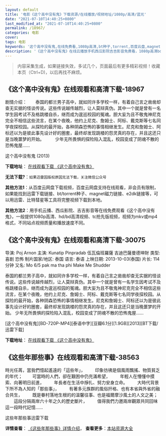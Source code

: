 ```yaml
---
layout: default
title: '电影《这个高中没有鬼》下载资源/在线播放/视频地址/1080p/高清/蓝光'
date: "2021-07-10T14:40:25+0800"
last_modified_at: "2021-07-10T14:40:25+0800"
permalink: /18967/
categories: 电影
cover:
tags: 电影
keywords: '这个高中没有鬼,在线免费看,1080p高清,bt种子,torrent,百度云盘,magnet,磁力链,迅雷下载资源'
description: '《这个高中没有鬼》在线云播放手机西瓜影院吉吉影音免费看，1080p高清bd/hd未删减完整版和tc抢先枪版，mkv/mp4格式，附带bt/torrent种子、magnet/磁力链、百度云盘、网盘资源迅雷下载链接'
---
```


>内容采集生成，如果链接失效，多试几个，页面最后有更多精彩视频！收藏本页（Ctrl+D)，以后再找不麻烦。


## 《这个高中没有鬼》在线观看和高清下载-18967

剧情介绍：　　泰国的都兰男子高中，就如同许多学校一样，有着自己言之凿凿却查无实据的怪谈传说。这些传说越传越烈，让人莫辩真伪。其中一个就是曾有一名学生因考试不及格跳楼自杀，继而成为逡巡校园的冤魂。胆大妄为且不敬鬼神尼克完全不相信这些流言，在某个夜晚，他约上尼克、詹姆士、阿标、戴克斯等七名同学夜探校园。从探险的最开始，各种阴森恐怖的事情相继发生。尼克和詹姆士、阿标还以为是彼此事先设计好的圈套，最终却发现跳楼的怨灵真的存在，并且这还只是当晚噩梦的开始。  　　少年无所畏惧的探险陷入混乱，校园变成了阴魂不散的恐怖鬼屋……


这个高中没有鬼 (2013)

**下载地址**： [在线观看下载 《这个高中没有鬼》](https://www.btbtdy.me/btdy/dy2617.html) 


**无法下载?**：`如果迅雷因版权原因无法下载，关注微信公众号 `

**其他方法1**：从百度云网盘下载视频，百度云网盘支持在线观看，非会员有限制，如果能找到迅雷下载链接、bt/torrent种子、magnet磁力链接、e2dk链接等，可以用迅雷、比特彗星等工具将完整视频下载到本地。

**其他方法2**：用手机云播、西瓜影院、吉吉影音等在线免费观看《这个高中没有鬼》，一般提供1080p高清、hd/bd高清视频、tc抢先版视频，视频为mkv或mp4格式，不同站点视频质量和播放速度不同。


## 《这个高中没有鬼》在线观看和高清下载-30075

导演: Poj Arnon 主演: Kunatip Pinpradab 伍瓦倫班羅薩 吉迪巴薩曼德坤財 类型: 喜剧 恐怖 制片国家/地区: 泰国 语言: 泰语 上映日期: 2013-10-03(泰国) 片长: 114分钟 又名: Mo 6/5 pak ma tha phi Make Me Shudder

泰国的都兰男子高中，就如同许多学校一样，有着自己言之凿凿却查无实据的怪谈传说。这些传说越传越烈，让人莫辩真伪。其中一个就是曾有一名学生因考试不及格跳楼自杀，继而成为逡巡校园的冤魂。胆大妄为且不敬鬼神尼克完全不相信这些流言，在某个夜晚，他约上尼克、詹姆士、阿标、戴克斯等七名同学夜探校园。从探险的最开始，各种阴森恐怖的事情相继发生。尼克和詹姆士、阿标还以为是彼此事先设计好的圈套，最终却发现跳楼的怨灵真的存在，并且这还只是当晚噩梦的开始。 少年无所畏惧的探险陷入混乱，校园变成了阴魂不散的恐怖鬼屋……


[这个高中没有鬼][BD-720P-MP4][泰语中字][豆瓣6.1分][1.9GB][2013][BT下载/迅雷下载]

**下载地址**： [在线观看下载 《这个高中没有鬼》](https://www.btdx8.com/torrent/make_me_shudder_2013.html) 


## 《这些年那些事》在线观看和高清下载-38563

時光任苒，當我們憶起遙遠的「這些年」， 　　印象彷彿是個風雨飄搖、物質貧乏的年代； 　　可當時的人們，卻在艱困中仍充滿希望， 　　年輕人在懵懂中摸索、向著明日前進， 　　年長者在生活中掙扎、努力安身立命。 　　大時代背景下所不為人知的「那些事」， 　　有著多元族群的風俗扞格、也有本省與外省的融合共生， 　　既是眷村落地生根的的溫馨往事、也是福爾摩沙風土的人文之美； 　　這段分隔兩岸六十年之久的歷史斷片， 　　值得我們力邀兩岸觀眾共同回味這一段時代記憶……


这些年那些事迅雷下载

**详情查看**： [《这些年那些事》详情介绍](/movie/38563/)， **查看更多**：[本站资源大全](/movie/t/all/)


